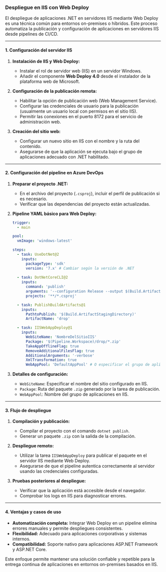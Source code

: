 ### Despliegue en IIS con Web Deploy

El despliegue de aplicaciones .NET en servidores IIS mediante Web Deploy es una técnica común para entornos on-premises o híbridos. Este proceso automatiza la publicación y configuración de aplicaciones en servidores IIS desde pipelines de CI/CD.

---

#### **1. Configuración del servidor IIS**

1. **Instalación de IIS y Web Deploy:**
   - Instalar el rol de servidor web (IIS) en un servidor Windows.
   - Añadir el componente **Web Deploy 4.0** desde el instalador de la plataforma web de Microsoft.

2. **Configuración de la publicación remota:**
   - Habilitar la opción de publicación web (Web Management Service).
   - Configurar las credenciales de usuario para la publicación (usualmente un usuario local con permisos en el sitio IIS).
   - Permitir las conexiones en el puerto 8172 para el servicio de administración web.

3. **Creación del sitio web:**
   - Configurar un nuevo sitio en IIS con el nombre y la ruta del contenido.
   - Asegurarse de que la aplicación se ejecuta bajo el grupo de aplicaciones adecuado con .NET habilitado.

---

#### **2. Configuración del pipeline en Azure DevOps**

1. **Preparar el proyecto .NET:**
   - En el archivo del proyecto (`.csproj`), incluir el perfil de publicación si es necesario.
   - Verificar que las dependencias del proyecto están actualizadas.

2. **Pipeline YAML básico para Web Deploy:**
   ```yaml
   trigger:
     - main

   pool:
     vmImage: 'windows-latest'

   steps:
     - task: UseDotNet@2
       inputs:
         packageType: 'sdk'
         version: '7.x' # Cambiar según la versión de .NET
     
     - task: DotNetCoreCLI@2
       inputs:
         command: 'publish'
         arguments: '--configuration Release --output $(Build.ArtifactStagingDirectory)'
         projects: '**/*.csproj'

     - task: PublishBuildArtifacts@1
       inputs:
         PathtoPublish: '$(Build.ArtifactStagingDirectory)'
         ArtifactName: 'drop'

     - task: IISWebAppDeploy@1
       inputs:
         WebSiteName: 'NombreDelSitioIIS'
         Package: '$(Pipeline.Workspace)/drop/*.zip'
         TakeAppOfflineFlag: true
         RemoveAdditionalFilesFlag: true
         AdditionalArguments: '-verbose'
         XmlTransformation: true
         WebAppPool: 'DefaultAppPool' # O especificar el grupo de aplicaciones
   ```

3. **Detalles de configuración:**
   - `WebSiteName`: Especificar el nombre del sitio configurado en IIS.
   - `Package`: Ruta del paquete `.zip` generado por la tarea de publicación.
   - `WebAppPool`: Nombre del grupo de aplicaciones en IIS.

---

#### **3. Flujo de despliegue**

1. **Compilación y publicación:**
   - Compilar el proyecto con el comando `dotnet publish`.
   - Generar un paquete `.zip` con la salida de la compilación.

2. **Despliegue remoto:**
   - Utilizar la tarea `IISWebAppDeploy` para publicar el paquete en el servidor IIS mediante Web Deploy.
   - Asegurarse de que el pipeline autentica correctamente al servidor usando las credenciales configuradas.

3. **Pruebas posteriores al despliegue:**
   - Verificar que la aplicación está accesible desde el navegador.
   - Comprobar los logs en IIS para diagnosticar errores.

---

#### **4. Ventajas y casos de uso**

- **Automatización completa:** Integrar Web Deploy en un pipeline elimina errores manuales y permite despliegues consistentes.
- **Flexibilidad:** Adecuado para aplicaciones corporativas y sistemas internos.
- **Compatibilidad:** Soporte nativo para aplicaciones ASP.NET Framework y ASP.NET Core.

Este enfoque permite mantener una solución confiable y repetible para la entrega continua de aplicaciones en entornos on-premises basados en IIS.